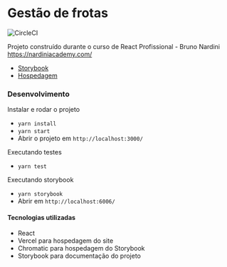 # Gestão de frotas

![CircleCI](https://img.shields.io/circleci/build/github/rhebecaabreu/gestao-de-frotas-lp)

Projeto construído durante o curso de React Profissional - Bruno Nardini https://nardiniacademy.com/

- [Storybook](https://628ec26278ded0003a0a69ff-roojhtrxaw.chromatic.com/?path=/story/introduction-welcome--page)
- [Hospedagem](https://gestao-de-frotas-lp.vercel.app/)

### Desenvolvimento

Instalar e rodar o projeto

- `yarn install`
- `yarn start`
- Abrir o projeto em `http://localhost:3000/`

Executando testes

- `yarn test`

Executando storybook

- `yarn storybook`
- Abrir em `http://localhost:6006/`

#### Tecnologias utilizadas

- React
- Vercel para hospedagem do site
- Chromatic para hospedagem do Storybook
- Storybook para documentação do projeto
